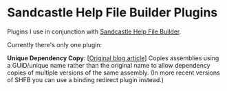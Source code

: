 # Sandcastle Help File Builder Plugins
Plugins I use in conjunction with [Sandcastle Help File Builder](https://github.com/EWSoftware/SHFB).

Currently there's only one plugin:

**Unique Dependency Copy**: [[Original blog article](http://www.paraesthesia.com/archive/2008/02/12/resolve-multiple-dependency-versions-in-sandcastle-help-file-builder.aspx/)] Copies assemblies using a GUID/unique name rather than the original name to allow dependency copies of multiple versions of the same assembly. (In more recent versions of SHFB you can use a binding redirect plugin instead.)